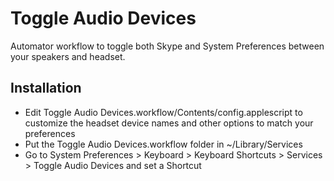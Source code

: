 # Toggle Audio Devices

Automator workflow to toggle both Skype and System Preferences between your speakers and headset.

## Installation

* Edit Toggle Audio Devices.workflow/Contents/config.applescript to customize the headset device names and other options to match your preferences
* Put the Toggle Audio Devices.workflow folder in ~/Library/Services
* Go to System Preferences > Keyboard > Keyboard Shortcuts > Services > Toggle Audio Devices and set a Shortcut
